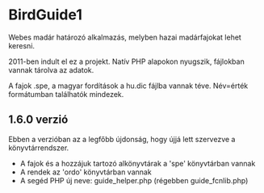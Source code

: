 # BirdGuide1

Webes madár határozó alkalmazás, melyben hazai madárfajokat lehet keresni.

2011-ben indult el ez a projekt. Natív PHP alapokon nyugszik, fájlokban vannak tárolva az adatok.

A fajok .spe, a magyar fordítások a hu.dic fájlba vannak téve. Név=érték formátumban találhatók mindezek.

## 1.6.0 verzió

Ebben a verzióban az a legfőbb újdonság, hogy újjá lett szervezve a könyvtárrendszer.

- A fajok és a hozzájuk tartozó alkönyvtárak a 'spe' könyvtárban vannak
- A rendek az 'ordo' könyvtárban vannak
- A segéd PHP új neve: guide_helper.php (régebben guide_fcnlib.php)